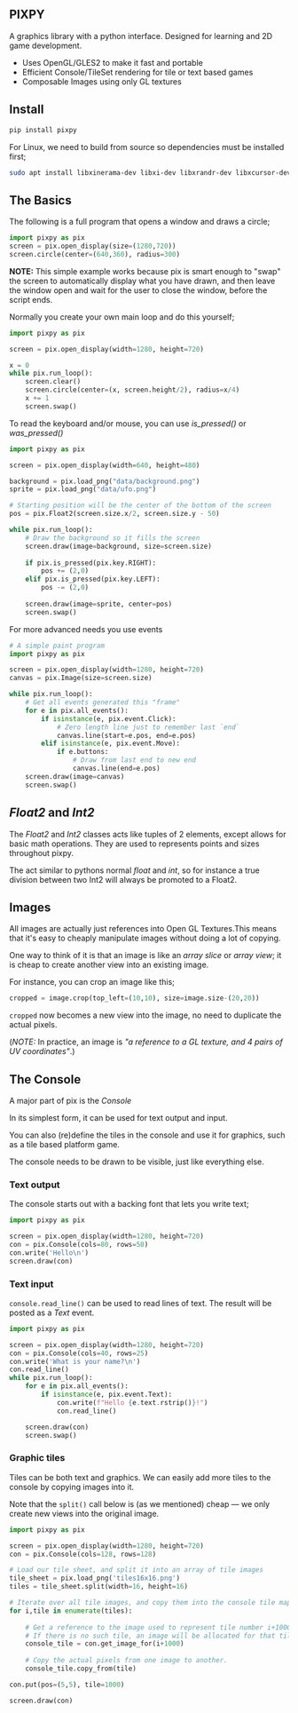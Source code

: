 ## PIXPY

A graphics library with a python interface.
Designed for learning and 2D game development.

* Uses OpenGL/GLES2 to make it fast and portable
* Efficient Console/TileSet rendering for tile or text based games
* Composable Images using only GL textures

## Install

```sh
pip install pixpy
```

For Linux, we need to build from source so dependencies must be installed first;

```sh
sudo apt install libxinerama-dev libxi-dev libxrandr-dev libxcursor-dev
```

## The Basics

The following is a full program that opens a window and draws a circle;

```python
import pixpy as pix
screen = pix.open_display(size=(1280,720))
screen.circle(center=(640,360), radius=300)
```

**NOTE:** This simple example works because pix is smart enough to "swap" the screen to automatically display what you have drawn, and then leave the window open and wait for the user to close the window, before the script ends.

Normally you create your own main loop and do this yourself;

```python
import pixpy as pix

screen = pix.open_display(width=1280, height=720)

x = 0
while pix.run_loop():
    screen.clear()
    screen.circle(center=(x, screen.height/2), radius=x/4)
    x += 1
    screen.swap()
```

To read the keyboard and/or mouse, you can use _is_pressed()_ or _was_pressed()_

```python
import pixpy as pix

screen = pix.open_display(width=640, height=480)

background = pix.load_png("data/background.png")
sprite = pix.load_png("data/ufo.png")

# Starting position will be the center of the bottom of the screen
pos = pix.Float2(screen.size.x/2, screen.size.y - 50)

while pix.run_loop():
    # Draw the background so it fills the screen
    screen.draw(image=background, size=screen.size)
    
    if pix.is_pressed(pix.key.RIGHT):
        pos += (2,0)
    elif pix.is_pressed(pix.key.LEFT):
        pos -= (2,0)
        
    screen.draw(image=sprite, center=pos)
    screen.swap()
```

For more advanced needs you use events

```python
# A simple paint program
import pixpy as pix

screen = pix.open_display(width=1280, height=720)
canvas = pix.Image(size=screen.size)

while pix.run_loop():
    # Get all events generated this "frame"
    for e in pix.all_events():
        if isinstance(e, pix.event.Click):
            # Zero length line just to remember last `end`
            canvas.line(start=e.pos, end=e.pos)
        elif isinstance(e, pix.event.Move):
            if e.buttons:
                # Draw from last end to new end
                canvas.line(end=e.pos)
    screen.draw(image=canvas)
    screen.swap()
```


## _Float2_ and _Int2_

The _Float2_ and _Int2_ classes acts like tuples of 2 elements, except allows
for basic math operations. They are used to represents points and sizes throughout pixpy.

The act similar to pythons normal _float_ and _int_, so for instance a true division
between two Int2 will always be promoted to a Float2.


## Images

All images are actually just references into Open GL Textures.This means that it's easy to cheaply manipulate images without doing a lot of copying.

One way to think of it is that an image is like an _array slice_ or _array view_; it is cheap to create another view into an existing image.

For instance, you can crop an image like this;

```python
cropped = image.crop(top_left=(10,10), size=image.size-(20,20))
```

`cropped` now becomes a new view into the image, no need to duplicate the actual pixels.

(*NOTE:* In practice, an image is _"a reference to a GL texture, and 4 pairs of UV coordinates"_.)


## The Console

A major part of pix is the _Console_

In its simplest form, it can be used for text output and input.

You can also (re)define the tiles in the console and use it for graphics, such as a tile based platform game.

The console needs to be drawn to be visible, just like everything else.

### Text output
The console starts out with a backing font that lets you write text;

```python
import pixpy as pix

screen = pix.open_display(width=1280, height=720)
con = pix.Console(cols=80, rows=50)
con.write('Hello\n')
screen.draw(con)
```

### Text input
`console.read_line()` can be used to read lines of text. The result will be posted as a _Text_ event.

```python
import pixpy as pix

screen = pix.open_display(width=1280, height=720)
con = pix.Console(cols=40, rows=25)
con.write('What is your name?\n')
con.read_line()
while pix.run_loop():
    for e in pix.all_events():
        if isinstance(e, pix.event.Text):
            con.write(f"Hello {e.text.rstrip()}!")
            con.read_line()

    screen.draw(con)
    screen.swap()
```

### Graphic tiles

Tiles can be both text and graphics. We can easily add more tiles to the
console by copying images into it.

Note that the `split()` call below is (as we mentioned) cheap &mdash; we only create new views into the original image.

```python
import pixpy as pix

screen = pix.open_display(width=1280, height=720)
con = pix.Console(cols=128, rows=128)

# Load our tile sheet, and split it into an array of tile images
tile_sheet = pix.load_png('tiles16x16.png')
tiles = tile_sheet.split(width=16, height=16)

# Iterate over all tile images, and copy them into the console tile map
for i,tile in enumerate(tiles):
    
    # Get a reference to the image used to represent tile number i+1000.
    # If there is no such tile, an image will be allocated for that tile.
    console_tile = con.get_image_for(i+1000)
    
    # Copy the actual pixels from one image to another.
    console_tile.copy_from(tile)

con.put(pos=(5,5), tile=1000)

screen.draw(con)

```


